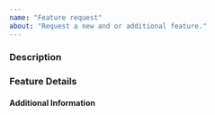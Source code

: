 ```yaml
---
name: "Feature request"
about: "Request a new and or additional feature."
---
```


<!-- DO NOT THROW THIS AWAY -->
<!-- Fill out the FULL versions with patch versions -->

### Description

<!-- Description of the requested configuration -->

### Feature Details

<!-- Please describe the now requesting feature to the best of your abilities. -->

#### Additional Information

<!-- Please describe the now requesting feature to the best of your abilities. -->
